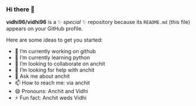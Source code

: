 ### Hi there 👋


**vidhi96/vidhi96** is a ✨ _special_ ✨ repository because its `README.md` (this file) appears on your GitHub profile.

Here are some ideas to get you started:

- 🔭 I’m currently working on github
- 🌱 I’m currently learning python
- 👯 I’m looking to collaborate on anchit
- 🤔 I’m looking for help with anchit
- 💬 Ask me about anchit
- 📫 How to reach me: via anchit
- 😄 Pronouns: Anchit and Vidhi
- ⚡ Fun fact: Anchit weds Vidhi
